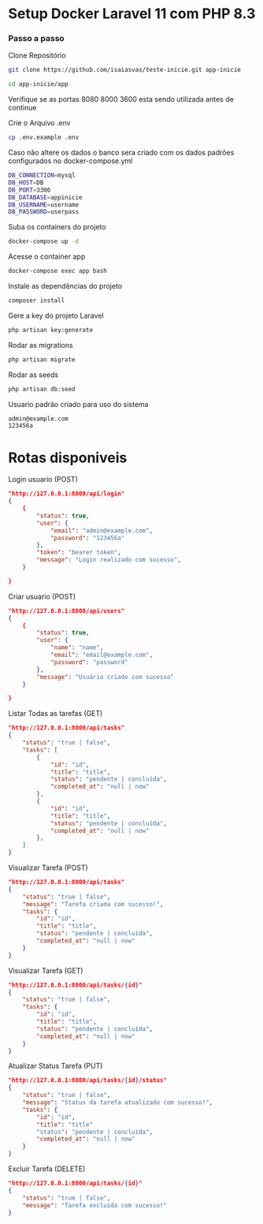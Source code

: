 
# Setup Docker Laravel 11 com PHP 8.3

### Passo a passo
Clone Repositório
```sh
git clone https://github.com/isaiasvas/teste-inicie.git app-inicie
```
```sh
cd app-inicie/app
```

Verifique se as portas 8080 8000 3600 esta sendo utilizada antes de continue

Crie o Arquivo .env
```sh
cp .env.example .env
```

Caso não altere os dados o banco sera criado com os dados padrões configurados no docker-compose.yml
```sh
DB_CONNECTION=mysql
DB_HOST=DB
DB_PORT=3306
DB_DATABASE=appinicie
DB_USERNAME=username
DB_PASSWORD=userpass
```

Suba os containers do projeto
```sh
docker-compose up -d
```

Acesse o container app
```sh
docker-compose exec app bash
```

Instale as dependências do projeto
```sh
composer install
```

Gere a key do projeto Laravel
```sh
php artisan key:generate
```

Rodar as migrations
```sh
php artisan migrate
```

Rodar as seeds
```sh
php artisan db:seed
```

Usuario padrão criado para uso do sistema
```sh
admin@example.com
123456a
```

# Rotas disponiveis


Login usuario (POST)
```json
"http://127.0.0.1:8000/api/login"
{
    {
        "status": true,
        "user": {
            "email": "admin@example.com",
            "password": "123456a"
        },
        "token": "bearer token",
        "message": "Login realizado com sucesso",
    }

}
```

Criar usuario (POST)
```json
"http://127.0.0.1:8000/api/users"
{
    {
        "status": true,
        "user": {
            "name": "name",
            "email": "email@example.com",
            "password": "password"
        },
        "message": "Usuário criado com sucesso"
    }

}
```

Listar Todas as tarefas (GET)
```json
"http://127.0.0.1:8000/api/tasks"
{
    "status": "true | false",
    "tasks": [
        {
            "id": "id",
            "title": "title",
            "status": "pendente | concluída",
            "completed_at": "null | now"
        },
        {
            "id": "id",
            "title": "title",
            "status": "pendente | concluída",
            "completed_at": "null | now"
        },
    ]
}
```

Visualizar Tarefa (POST)
```json
"http://127.0.0.1:8000/api/tasks"
{
    "status": "true | false",
    "message": "Tarefa criada com sucesso!",
    "tasks": {
        "id": "id",
        "title": "title",
        "status": "pendente | concluída",
        "completed_at": "null | now"
    }
}
```

Visualizar Tarefa (GET)
```json
"http://127.0.0.1:8000/api/tasks/{id}"
{
    "status": "true | false",
    "tasks": {
        "id": "id",
        "title": "title",
        "status": "pendente | concluída",
        "completed_at": "null | now"
    }
}
```

Atualizar Status Tarefa (PUT)
```json
"http://127.0.0.1:8000/api/tasks/{id}/status"
{
    "status": "true | false",
    "message": "Status da tarefa atualizado com sucesso!",
    "tasks": {
        "id": "id",
        "title": "title"
        "status": "pendente | concluída",
        "completed_at": "null | now"
    }
}
```

Excluir Tarefa (DELETE)
```json
"http://127.0.0.1:8000/api/tasks/{id}"
{
    "status": "true | false",
    "message": "Tarefa excluída com sucesso!"
}
```
